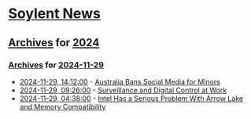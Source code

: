 # [Soylent News](../../../README.md)

## [Archives](../../index.md) for [2024](../index.md)

### [Archives](../../index.md) for [2024-11-29](index.md)

* [2024-11-29, 14:12:00](https://soylentnews.org/article.pl?sid=24/11/27/1443234&from=rss) - [Australia Bans Social Media for Minors](https://soylentnews.org/article.pl?sid=24/11/27/1443234&from=rss)
* [2024-11-29, 09:26:00](https://soylentnews.org/article.pl?sid=24/11/27/0943214&from=rss) - [Surveillance and Digital Control at Work](https://soylentnews.org/article.pl?sid=24/11/27/0943214&from=rss)
* [2024-11-29, 04:38:00](https://soylentnews.org/article.pl?sid=24/11/27/0940217&from=rss) - [Intel Has a Serious Problem With Arrow Lake and Memory Compatibility](https://soylentnews.org/article.pl?sid=24/11/27/0940217&from=rss)
